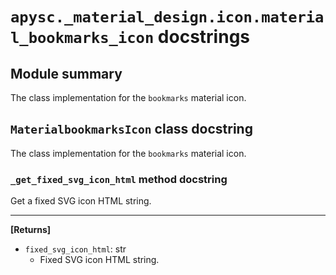 # `apysc._material_design.icon.material_bookmarks_icon` docstrings

## Module summary

The class implementation for the `bookmarks` material icon.

## `MaterialbookmarksIcon` class docstring

The class implementation for the `bookmarks` material icon.

### `_get_fixed_svg_icon_html` method docstring

Get a fixed SVG icon HTML string.<hr>

**[Returns]**

- `fixed_svg_icon_html`: str
  - Fixed SVG icon HTML string.